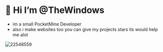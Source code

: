 
# 👋 Hi I’m @TheWindows

- im a small PocketMine Developer 
- also i make websites too you can give my projects stars its would help me alot

![22548559](https://github.com/user-attachments/assets/0563b646-a708-4e73-a990-e9e689e2f15c)

